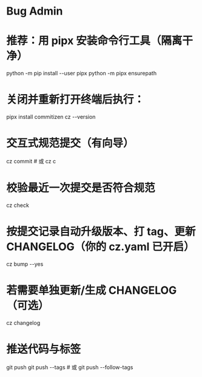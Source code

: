 # Bug Admin
# 推荐：用 pipx 安装命令行工具（隔离干净）
python -m pip install --user pipx
python -m pipx ensurepath
# 关闭并重新打开终端后执行：
pipx install commitizen
cz --version

# 交互式规范提交（有向导）
cz commit              # 或 cz c

# 校验最近一次提交是否符合规范
cz check

# 按提交记录自动升级版本、打 tag、更新 CHANGELOG（你的 cz.yaml 已开启）
cz bump --yes

# 若需要单独更新/生成 CHANGELOG（可选）
cz changelog

# 推送代码与标签
git push
git push --tags        # 或 git push --follow-tags